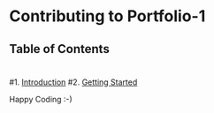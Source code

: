# Contributing to Portfolio-1
 ## Table of Contents
 #
 #1. [Introduction](#introduction)
 #2. [Getting Started](#getting-started)

Happy Coding :-)

